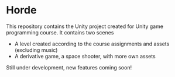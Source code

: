 # Horde
This repository contains the Unity project created for Unity game programming course. It contains two scenes
- A level created according to the course assignments and assets (excluding music)
- A derivative game, a space shooter, with more own assets

 Still under development, new features coming soon!
